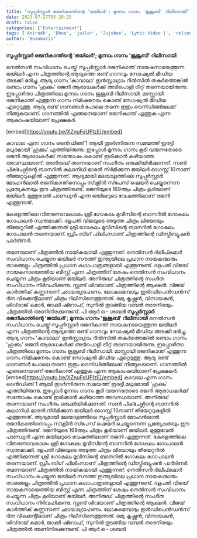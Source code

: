 ```yaml
---
title: "സൂപ്പർസ്റ്റാർ രജനികാന്തിന്റെ 'ജയിലർ'; മൂന്നാം ഗാനം 'ജൂജൂബി' റിലീസായി"
date: 2023-07-27T05:28:25
draft: false
categories: ["Entertainment"]
tags: ['Anirudh', 'Dhee', 'jailer', 'Jujubee', 'Lyric Video |', 'nelson', 'sun pictures', 'Superstar Rajinikanth']
author: "Beaumaris"
---
```


<strong>സൂപ്പർസ്റ്റാർ രജനികാന്തിന്റെ 'ജയിലർ'; മൂന്നാം ഗാനം 'ജൂജൂബി' റിലീസായി</strong>

നെൽസൻ സംവിധാനം ചെയ്ത് സൂപ്പർസ്റ്റാർ രജനികാന്ത് നായകനായെത്തുന്ന ജയിലർ എന്ന ചിത്രത്തിന്റെ ആദ്യത്തെ രണ്ട് ഗാനവും സോഷ്യൽ മീഡിയ അടക്കി ഭരിച്ചു. ആദ്യ ഗാനം 'കാവാലാ' ഇൻസ്റ്റാഗ്രാം റീൽസിൽ തകർത്തെങ്കിൽ രണ്ടാം ഗാനം 'ഹുക്കും' രജനി ആരാധകർക്ക് അടിപൊളി ട്രീറ്റ് തന്നെയായിരുന്നു. ഇപ്പോഴിതാ ചിത്രത്തിലെ മൂന്നാം ഗാനം ജൂജൂബി റിലീസായി. മാസ്സായി രജനികാന്ത് എത്തുന്ന ഗാനം നിമിഷനേരം കൊണ്ട് സോഷ്യൽ മീഡിയ ഏറ്റെടുത്തു. ആദ്യ രണ്ട് ഗാനങ്ങൾ പോലെ തന്നെ ഇതും ട്രെന്ഡിങ്ങിലേക്ക് നീങ്ങുകയാണ്. ഗാനത്തിൽ എങ്ങനെയാണ് രജനികാന്ത് എത്തുക എന്ന ആകാംഷയിലാണ് പ്രേക്ഷകർ.

[embed]https://youtu.be/XZnuFdUPIzE[/embed]

കാവാല എന്ന ഗാനം ട്രെൻഡിങ്ങ് 1 ആയി തുടർന്നിരുന്ന സമയത്ത് ഇരട്ടി മധുരമായി 'ഹുക്കും' എത്തിയിരുന്നു. ഇപ്പോൾ മൂന്നാം ഗാനം കൂടി വരുന്നതോടെ രജനി ആരാധകർക്ക് സന്തോഷം കൊണ്ട് ഇരിക്കാൻ കഴിയാത്ത അവസ്ഥയാണ്. അനിരുദ്ധ് തന്നെയാണ് സംഗീതം ഒരുക്കിയിരിക്കുന്നത്. സൺ പിക്ചേഴ്സിന്റെ ബാനറിൽ കലാനിധി മാരൻ നിർമിക്കുന്ന ജയിലർ ഓഗസ്റ്റ് 10നാണ് തീയേറ്ററുകളിൽ എത്തുന്നത്. ആദ്യമായി മലയാളത്തിലെ സൂപ്പർസ്റ്റാർ മോഹൻലാൽ രജനികാന്തിനൊപ്പം സ്‌ക്രീൻ സ്‌പേസ് ഷെയർ ചെയ്യുന്നെന്ന പ്രത്യേകതയും ഈ ചിത്രത്തിനുണ്ട്. രജനിയുടെ 169ആം ചിത്രം കൂടിയാണ് ജയിലർ. മുത്തുവേല്‍ പാണ്ഡ്യന്‍ എന്ന ജയിലറുടെ വേഷത്തിലാണ് രജനി എത്തുന്നത്.

കേരളത്തിലെ വിതരണാവകാശം ശ്രീ ഗോകുലം മൂവീസിന്റെ ബാനറിൽ ഗോകുലം ഗോപാലൻ സ്വന്തമാക്കി. ദളപതി വിജയുടെ അടുത്ത ചിത്രം ലിയോയും തീയേറ്ററിൽ എത്തിക്കുന്നത് ശ്രീ ഗോകുലം മൂവീസിന്റെ ബാനറിൽ ഗോകുലം ഗോപാലൻ തന്നെയാണ്. ഡ്രീം ബിഗ് ഫിലിംസാണ് ചിത്രത്തിന്റെ ഡിസ്ട്രിബ്യുഷൻ പാർട്ണർ.

തമന്നയാണ് ചിത്രത്തിൽ നായികയായി എത്തുന്നത്. നെൽസൻ ദിലീപ്കുമാർ സംവിധാനം ചെയ്യുന്ന ജയിലർ സൗത്ത് ഇന്ത്യയിലെ പ്രധാന നായകന്മാരും താരങ്ങളും ചിത്രത്തിൽ പ്രധാന കഥാപാത്രങ്ങളായി എത്തുന്നുണ്ട്. ദളപതി വിജയ് നായകനായെത്തിയ ബീസ്റ്റ് എന്ന ചിത്രത്തിന് ശേഷം നെൽസൻ സംവിധാനം ചെയ്യുന്ന ചിത്രം കൂടിയാണ് ജയിലർ. അനിരുദ്ധ് ചിത്രത്തിന്റെ സംഗീത സംവിധാനം നിർവഹിക്കുന്നു. സ്റ്റണ്ട് ശിവയാണ് ചിത്രത്തിന്റെ ആക്ഷൻ. വിജയ് കാര്‍ത്തിക് കണ്ണനാണ് ഛായാഗ്രാഹണം. ലോകമെമ്പാടും ഇൻഡിപെൻഡൻസ് ദിന വീക്കെന്റിലാണ് ചിത്രം റിലീസിനെത്തുന്നത്. രമ്യ കൃഷ്ണന്‍, വിനായകന്‍, ശിവ്‌രാജ് കുമാർ, ജാക്കി ഷ്റോഫ്, സുനില്‍ തുടങ്ങിയ വമ്പൻ താരനിരയും ചിത്രത്തിൽ അണിനിരക്കുന്നുണ്ട്. പി ആർ ഒ - ശബരി
**സൂപ്പർസ്റ്റാർ രജനികാന്തിന്റെ 'ജയിലർ'; മൂന്നാം ഗാനം 'ജൂജൂബി' റിലീസായി** നെൽസൻ സംവിധാനം ചെയ്ത് സൂപ്പർസ്റ്റാർ രജനികാന്ത് നായകനായെത്തുന്ന ജയിലർ എന്ന ചിത്രത്തിന്റെ ആദ്യത്തെ രണ്ട് ഗാനവും സോഷ്യൽ മീഡിയ അടക്കി ഭരിച്ചു. ആദ്യ ഗാനം 'കാവാലാ' ഇൻസ്റ്റാഗ്രാം റീൽസിൽ തകർത്തെങ്കിൽ രണ്ടാം ഗാനം 'ഹുക്കും' രജനി ആരാധകർക്ക് അടിപൊളി ട്രീറ്റ് തന്നെയായിരുന്നു. ഇപ്പോഴിതാ ചിത്രത്തിലെ മൂന്നാം ഗാനം ജൂജൂബി റിലീസായി. മാസ്സായി രജനികാന്ത് എത്തുന്ന ഗാനം നിമിഷനേരം കൊണ്ട് സോഷ്യൽ മീഡിയ ഏറ്റെടുത്തു. ആദ്യ രണ്ട് ഗാനങ്ങൾ പോലെ തന്നെ ഇതും ട്രെന്ഡിങ്ങിലേക്ക് നീങ്ങുകയാണ്. ഗാനത്തിൽ എങ്ങനെയാണ് രജനികാന്ത് എത്തുക എന്ന ആകാംഷയിലാണ് പ്രേക്ഷകർ. [embed]https://youtu.be/XZnuFdUPIzE[/embed] കാവാല എന്ന ഗാനം ട്രെൻഡിങ്ങ് 1 ആയി തുടർന്നിരുന്ന സമയത്ത് ഇരട്ടി മധുരമായി 'ഹുക്കും' എത്തിയിരുന്നു. ഇപ്പോൾ മൂന്നാം ഗാനം കൂടി വരുന്നതോടെ രജനി ആരാധകർക്ക് സന്തോഷം കൊണ്ട് ഇരിക്കാൻ കഴിയാത്ത അവസ്ഥയാണ്. അനിരുദ്ധ് തന്നെയാണ് സംഗീതം ഒരുക്കിയിരിക്കുന്നത്. സൺ പിക്ചേഴ്സിന്റെ ബാനറിൽ കലാനിധി മാരൻ നിർമിക്കുന്ന ജയിലർ ഓഗസ്റ്റ് 10നാണ് തീയേറ്ററുകളിൽ എത്തുന്നത്. ആദ്യമായി മലയാളത്തിലെ സൂപ്പർസ്റ്റാർ മോഹൻലാൽ രജനികാന്തിനൊപ്പം സ്‌ക്രീൻ സ്‌പേസ് ഷെയർ ചെയ്യുന്നെന്ന പ്രത്യേകതയും ഈ ചിത്രത്തിനുണ്ട്. രജനിയുടെ 169ആം ചിത്രം കൂടിയാണ് ജയിലർ. മുത്തുവേല്‍ പാണ്ഡ്യന്‍ എന്ന ജയിലറുടെ വേഷത്തിലാണ് രജനി എത്തുന്നത്. കേരളത്തിലെ വിതരണാവകാശം ശ്രീ ഗോകുലം മൂവീസിന്റെ ബാനറിൽ ഗോകുലം ഗോപാലൻ സ്വന്തമാക്കി. ദളപതി വിജയുടെ അടുത്ത ചിത്രം ലിയോയും തീയേറ്ററിൽ എത്തിക്കുന്നത് ശ്രീ ഗോകുലം മൂവീസിന്റെ ബാനറിൽ ഗോകുലം ഗോപാലൻ തന്നെയാണ്. ഡ്രീം ബിഗ് ഫിലിംസാണ് ചിത്രത്തിന്റെ ഡിസ്ട്രിബ്യുഷൻ പാർട്ണർ. തമന്നയാണ് ചിത്രത്തിൽ നായികയായി എത്തുന്നത്. നെൽസൻ ദിലീപ്കുമാർ സംവിധാനം ചെയ്യുന്ന ജയിലർ സൗത്ത് ഇന്ത്യയിലെ പ്രധാന നായകന്മാരും താരങ്ങളും ചിത്രത്തിൽ പ്രധാന കഥാപാത്രങ്ങളായി എത്തുന്നുണ്ട്. ദളപതി വിജയ് നായകനായെത്തിയ ബീസ്റ്റ് എന്ന ചിത്രത്തിന് ശേഷം നെൽസൻ സംവിധാനം ചെയ്യുന്ന ചിത്രം കൂടിയാണ് ജയിലർ. അനിരുദ്ധ് ചിത്രത്തിന്റെ സംഗീത സംവിധാനം നിർവഹിക്കുന്നു. സ്റ്റണ്ട് ശിവയാണ് ചിത്രത്തിന്റെ ആക്ഷൻ. വിജയ് കാര്‍ത്തിക് കണ്ണനാണ് ഛായാഗ്രാഹണം. ലോകമെമ്പാടും ഇൻഡിപെൻഡൻസ് ദിന വീക്കെന്റിലാണ് ചിത്രം റിലീസിനെത്തുന്നത്. രമ്യ കൃഷ്ണന്‍, വിനായകന്‍, ശിവ്‌രാജ് കുമാർ, ജാക്കി ഷ്റോഫ്, സുനില്‍ തുടങ്ങിയ വമ്പൻ താരനിരയും ചിത്രത്തിൽ അണിനിരക്കുന്നുണ്ട്. പി ആർ ഒ - ശബരി
